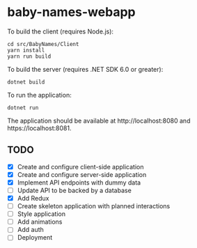 # baby-names-webapp

To build the client (requires Node.js):
```
cd src/BabyNames/Client
yarn install
yarn run build
```

To build the server (requires .NET SDK 6.0 or greater):
```
dotnet build
```

To run the application:
```
dotnet run
```
The application should be available at http://localhost:8080 and https://localhost:8081.

## TODO

- [X] Create and configure client-side application
- [X] Create and configure server-side application
- [X] Implement API endpoints with dummy data
- [ ] Update API to be backed by a database
- [X] Add Redux
- [ ] Create skeleton application with planned interactions
- [ ] Style application
- [ ] Add animations
- [ ] Add auth
- [ ] Deployment
